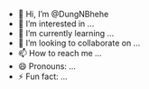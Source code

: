 - 👋 Hi, I’m @DungNBhehe
- 👀 I’m interested in ...
- 🌱 I’m currently learning ...
- 💞️ I’m looking to collaborate on ...
- 📫 How to reach me ...
- 😄 Pronouns: ...
- ⚡ Fun fact: ...

<!---
DungNBhehe/DungNBhehe is a ✨ special ✨ repository because its `README.md` (this file) appears on your GitHub profile.
You can click the Preview link to take a look at your changes.
--->
